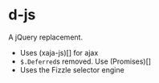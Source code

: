d-js
====

A jQuery replacement.

- Uses (xaja-js)[] for ajax
- `$.Deferred`s removed. Use (Promises)[]
- Uses the Fizzle selector engine
